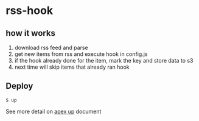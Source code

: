 # rss-hook

## how it works

1. download rss feed and parse
2. get new items from rss and execute hook in config.js
3. if the hook already done for the item, mark the key and store data to s3
4. next time will skip items that already ran hook

## Deploy

`$ up`

See more detail on [apex up](https://apex.sh/docs/up/) document
